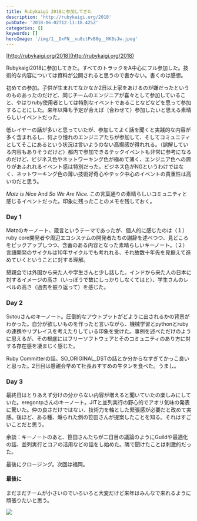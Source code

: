 ```yaml
---
title: Rubykaigi 2018に参加してきた
description: 'http://rubykaigi.org/2018'
pubDate: '2018-06-02T12:11:18.425Z'
categories: []
keywords: []
heroImage: '/img/1__DxFN__xu8ctPvB8g__NK8sJw.jpeg'
---
```


[http://rubykaigi.org/2018](http://rubykaigi.org/2018)

Rubykaigi2018に参加してきた。すべてのトラックをA中心にフル参加した。技術的な内容については資料が公開されると思うので書かない。書くのは感想。

初めての参加。子供が生まれてなかなか2日以上家をあけるのが嫌だったというのものあったのだけど、同じチームのエンジニアが喜々として参加していること、やはりruby使用者としては特別なイベントであることなどなどを思って参加することにした。来年以降も予定が合えば（合わせて）参加したいと思える素晴らしいイベントだった。

低レイヤーの話が多いと思っていたが、参加してよく話を聞くと実践的な内容が多く含まれるし、何より憧れのエンジニアたちが参加して、そしてコミュニティとしてそこにあるという状況は言いようのない高揚感が得れれる。（誤解している内容もありそうだけど）都内で参加できるテックイベントも非常に参考になるのだけど、ビジネス色やネットワーキング色が極めて薄く、エンジニア色への誇りがあふれれるイベント感は特別だった。ビジネス色がNGというわけではなく、ネットワーキング色の薄い技術好奇心やテック中心のイベントの貴重性は高いのだと思う。

_Matz is Nice_ And _So We Are Nice._ この言葉通りの素晴らしいコミュニティと感じるイベントだった。印象に残ったことのメモを残しておく。

### **Day 1**

Matzのキーノート、箴言というテーマであったが、個人的に感じたのは（１）ruby core開発者や周辺エコシステムの開発者たちの謝辞を述べつつ、見どころをピックアップしつつ、含蓄のある内容となった素晴らしいキーノート。（２）言語開発のサイクルは10年サイクルでも考れれる、それ故数十年先を見据えて進めていくということに対する理解。

懇親会では外国から来た人や学生さんと少し話した。インドから来た人の日本に対するイメージの高さ（いっぽうで故にしっかりしなくてはと）、学生さんのレベルの高さ（過去を振り返って）を感じた。

### Day 2

Sutouさんのキーノート。圧倒的なアウトプットがどように出されるかの背景がわかった。自分が欲しいものを作ったと言いながら、機械学習とpythonとrubyの連携やリプレイスを考えたりしている印象を受けた。事例を述べただけのように思えるが、その根底にはフリーソフトウェアとそのコミュニティのあり方に対する存在感を凄まじく感じた。

Ruby Committerの話。SO\_ORIGINAL\_DSTの話とか分からなすぎてかっこ良いと思った。2日目は懇親会早めて社長おすすめの牛タンを食べた。うまし。

### Day 3

最終日はとりあえず分けの分からない内容が増えると聞いていたの楽しみにしていた。eregontpさんのキーノート。JITと並列実行の野心的でアオリ気味の発表に驚いた。仲の良さだけではない、技術力を軸とした緊張感が必要だと改めて実感。後ほど、ある種、煽られた側の笹田さんが提案したことを知る。それはすごいことだと思う。

余談：キーノートのあと、笹田さんたちが二日目の議論のようにGuildや最適化の話、並列実行とコアの活用などの話をし始めた。隣で聞けたことは刺激的だった。

最後にクロージング。次回は福岡。

#### 最後に

まだまだチームが小さいのでいろいろと大変だけど来年はみんなで来れるように頑張りたいと思う。

![](/astro/img/1__DxFN__xu8ctPvB8g__NK8sJw.jpeg)